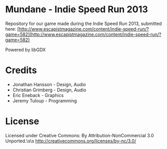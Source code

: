 Mundane - Indie Speed Run 2013
========

Repository for our game made during the Indie Speed Run 2013, submitted here: [http://www.escapistmagazine.com/content/indie-speed-run/?game=582](http://www.escapistmagazine.com/content/indie-speed-run/?game=582)

Powered by libGDX

# Credits

* Jonathan Hansson - Design, Audio
* Christian Grimberg - Design, Audio
* Eric Eneback - Graphics
* Jeremy Tuloup - Programming

# License

Licensed under Creative Commons: By Attribution-NonCommercial 3.0 Unported.\s\s
http://creativecommons.org/licenses/by-nc/3.0/